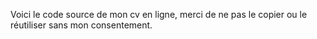 Voici le code source de mon cv en ligne, merci de ne pas le copier ou le réutiliser sans mon consentement.
